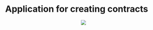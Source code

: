 # Application for creating contracts

<div style="text-align:center"><img src="https://user-images.githubusercontent.com/63222456/165948506-b753ea95-4303-44f9-bcdf-9050fbcec979.png" /></div>
